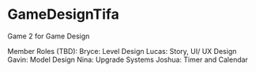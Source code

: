 # GameDesignTifa
Game 2 for Game Design

Member Roles (TBD):
Bryce: Level Design
Lucas: Story, UI/ UX Design
Gavin: Model Design
Nina: Upgrade Systems
Joshua: Timer and Calendar
